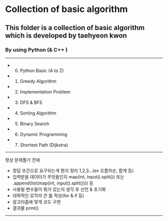 # Collection of basic algorithm
## This folder is a collection of basic algorithm which is developed by taehyeon kwon

### By using Python (& C++ )

---
* 0. Python Basic (A to Z)
* 1. Greedy Algorithm
* 2. Implementation Problem
* 3. DFS & BFS
* 4. Sorting Algorithm
* 5. Binary Search
* 6. Dynamic Programming
* 7. Shortest Path (Dijkstra)

---
항상 문제풀기 전에
* 정답 조건으로 요구되는게 뭔지 정리 1,2,3...(ex 오름차순, 합계 등)
* 입력받을 데이터가 무엇들인지 map(int, input().split()) 또는 .append(list(map(int, input().split()))) 등
* 사용될 변수들이 뭐가 있는지 생각 후 선언 & 초기화
* 대략적인 로직의 큰 틀 작성(for & if 등)
* 알고리즘에 맞게 코드 구현
* 결과물 print()
---
